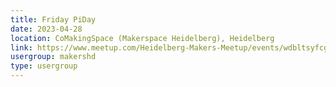 ```yaml
---
title: Friday PiDay
date: 2023-04-28
location: CoMakingSpace (Makerspace Heidelberg), Heidelberg
link: https://www.meetup.com/Heidelberg-Makers-Meetup/events/wdbltsyfcgblc/
usergroup: makershd
type: usergroup
---
```

